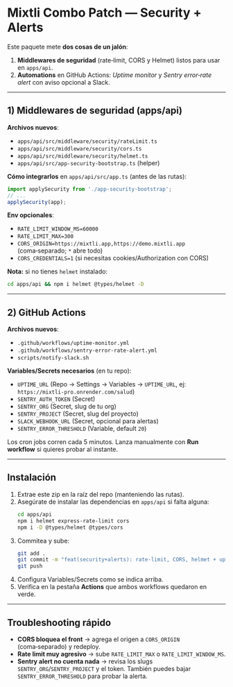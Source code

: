 # Mixtli Combo Patch — Security + Alerts

Este paquete mete **dos cosas de un jalón**:
1) **Middlewares de seguridad** (rate‑limit, CORS y Helmet) listos para usar en `apps/api`.
2) **Automations** en GitHub Actions: _Uptime monitor_ y _Sentry error‑rate alert_ con aviso opcional a Slack.

---

## 1) Middlewares de seguridad (apps/api)

**Archivos nuevos**:
- `apps/api/src/middleware/security/rateLimit.ts`
- `apps/api/src/middleware/security/cors.ts`
- `apps/api/src/middleware/security/helmet.ts`
- `apps/api/src/app-security-bootstrap.ts` (helper)

**Cómo integrarlos** en `apps/api/src/app.ts` (antes de las rutas):
```ts
import applySecurity from './app-security-bootstrap';
// ...
applySecurity(app);
```

**Env opcionales**:
- `RATE_LIMIT_WINDOW_MS=60000`
- `RATE_LIMIT_MAX=300`
- `CORS_ORIGIN=https://mixtli.app,https://demo.mixtli.app` (coma‑separado; `*` abre todo)
- `CORS_CREDENTIALS=1` (si necesitas cookies/Authorization con CORS)

**Nota:** si no tienes `helmet` instalado:
```bash
cd apps/api && npm i helmet @types/helmet -D
```

---

## 2) GitHub Actions

**Archivos nuevos**:
- `.github/workflows/uptime-monitor.yml`
- `.github/workflows/sentry-error-rate-alert.yml`
- `scripts/notify-slack.sh`

**Variables/Secrets necesarios** (en tu repo):
- `UPTIME_URL` (Repo → Settings → Variables → `UPTIME_URL`, ej: `https://mixtli-pro.onrender.com/salud`)
- `SENTRY_AUTH_TOKEN` (Secret)
- `SENTRY_ORG` (Secret, slug de tu org)
- `SENTRY_PROJECT` (Secret, slug del proyecto)
- `SLACK_WEBHOOK_URL` (Secret, opcional para alertas)
- `SENTRY_ERROR_THRESHOLD` (Variable, default `20`)

Los cron jobs corren cada 5 minutos. Lanza manualmente con **Run workflow** si quieres probar al instante.

---

## Instalación

1. Extrae este zip en la raíz del repo (manteniendo las rutas).
2. Asegúrate de instalar las dependencias en `apps/api` si falta alguna:
   ```bash
   cd apps/api
   npm i helmet express-rate-limit cors
   npm i -D @types/helmet @types/cors
   ```
3. Commitea y sube:
   ```bash
   git add .
   git commit -m "feat(security+alerts): rate-limit, CORS, helmet + uptime & sentry alert"
   git push
   ```
4. Configura Variables/Secrets como se indica arriba.
5. Verifica en la pestaña **Actions** que ambos workflows quedaron en verde.

---

## Troubleshooting rápido
- **CORS bloquea el front** → agrega el origen a `CORS_ORIGIN` (coma‑separado) y redeploy.
- **Rate limit muy agresivo** → sube `RATE_LIMIT_MAX` o `RATE_LIMIT_WINDOW_MS`.
- **Sentry alert no cuenta nada** → revisa los slugs `SENTRY_ORG`/`SENTRY_PROJECT` y el token. También puedes bajar `SENTRY_ERROR_THRESHOLD` para probar la alerta.
